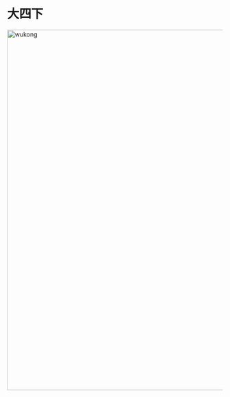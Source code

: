 # 大四下

<img width="841" alt="wukong" src="https://github.com/Robin-WZQ/BIT-AI-Review/assets/60317828/894c8ec7-5768-4301-8ef1-2de0ef4c79f8">
